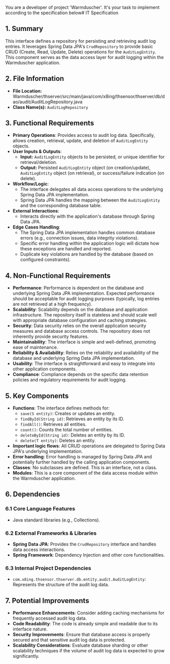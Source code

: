 You are a developer of project 'Warmduscher'. It's your task to implement according to the specification below# IT Specification

## 1. Summary

This interface defines a repository for persisting and retrieving audit log entries. It leverages Spring Data JPA's `CrudRepository` to provide basic CRUD (Create, Read, Update, Delete) operations for the `AuditLogEntity`. This component serves as the data access layer for audit logging within the Warmduscher application.

## 2. File Information

- **File Location:** Warmduscher/thserver/src/main/java/com/x8ing/thsensor/thserver/db/dao/audit/AuditLogRepository.java
- **Class Name(s):** `AuditLogRepository`

## 3. Functional Requirements

- **Primary Operations**: Provides access to audit log data. Specifically, allows creation, retrieval, update, and deletion of `AuditLogEntity` objects.
- **User Inputs & Outputs**:
    - **Input:** `AuditLogEntity` objects to be persisted, or unique identifier for retrieval/deletion.
    - **Output:**  Persisted `AuditLogEntity` object (on creation/update),  `AuditLogEntity` object (on retrieval), or success/failure indication (on delete).
- **Workflow/Logic**:
    - The interface delegates all data access operations to the underlying Spring Data JPA implementation.
    - Spring Data JPA handles the mapping between the `AuditLogEntity` and the corresponding database table.
- **External Interactions**:
    - Interacts directly with the application's database through Spring Data JPA.
- **Edge Cases Handling**:
    - The Spring Data JPA implementation handles common database errors (e.g., connection issues, data integrity violations).
    - Specific error handling within the application logic will dictate how these exceptions are handled and reported.
    - Duplicate key violations are handled by the database (based on configured constraints).

## 4. Non-Functional Requirements

- **Performance**:  Performance is dependent on the database and underlying Spring Data JPA implementation. Expected performance should be acceptable for audit logging purposes (typically, log entries are not retrieved at a high frequency).
- **Scalability**: Scalability depends on the database and application infrastructure.  The repository itself is stateless and should scale well with appropriate database configuration and caching strategies.
- **Security**:  Data security relies on the overall application security measures and database access controls.  The repository does not inherently provide security features.
- **Maintainability**: The interface is simple and well-defined, promoting ease of maintenance.
- **Reliability & Availability**: Relies on the reliability and availability of the database and underlying Spring Data JPA implementation.
- **Usability**:  The interface is straightforward and easy to integrate into other application components.
- **Compliance**:  Compliance depends on the specific data retention policies and regulatory requirements for audit logging.

## 5. Key Components

- **Functions**: The interface defines methods for:
    - `save(S entity)`: Creates or updates an entity.
    - `findById(String id)`: Retrieves an entity by its ID.
    - `findAll()`: Retrieves all entities.
    - `count()`: Counts the total number of entities.
    - `deleteById(String id)`: Deletes an entity by its ID.
    - `delete(T entity)`: Deletes an entity.
- **Important logic flows**: All CRUD operations are delegated to Spring Data JPA's underlying implementation.
- **Error handling**: Error handling is managed by Spring Data JPA and potentially further handled by the calling application components.
- **Classes**: No subclasses are defined. This is an interface, not a class.
- **Modules**: This is a core component of the data access module within the Warmduscher application.

## 6. Dependencies

### 6.1 Core Language Features

- Java standard libraries (e.g., Collections).

### 6.2 External Frameworks & Libraries

- **Spring Data JPA**: Provides the `CrudRepository` interface and handles data access interactions.
- **Spring Framework**: Dependency Injection and other core functionalities.

### 6.3 Internal Project Dependencies

- `com.x8ing.thsensor.thserver.db.entity.audit.AuditLogEntity`: Represents the structure of the audit log data.

## 7. Potential Improvements

- **Performance Enhancements**: Consider adding caching mechanisms for frequently accessed audit log data.
- **Code Readability**: The code is already simple and readable due to its interface nature.
- **Security Improvements**:  Ensure that database access is properly secured and that sensitive audit log data is protected.
- **Scalability Considerations**:  Evaluate database sharding or other scalability techniques if the volume of audit log data is expected to grow significantly.